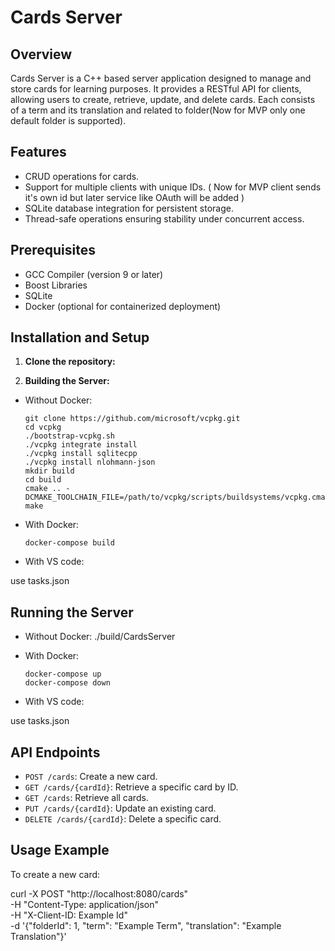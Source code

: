 # Cards Server

## Overview
Cards Server is a C++ based server application designed to manage and store cards for learning purposes. It provides a RESTful API for clients, allowing users to create, retrieve, update, and delete cards. Each consists of a term and its translation and related to folder(Now for MVP only one default folder is supported).

## Features
- CRUD operations for cards.
- Support for multiple clients with unique IDs. ( Now for MVP client sends it's own id but later service like OAuth will be added )
- SQLite database integration for persistent storage.
- Thread-safe operations ensuring stability under concurrent access.

## Prerequisites
- GCC Compiler (version 9 or later)
- Boost Libraries
- SQLite
- Docker (optional for containerized deployment)

## Installation and Setup
1. **Clone the repository:**

2. **Building the Server:**
- Without Docker:
  ```
  git clone https://github.com/microsoft/vcpkg.git
  cd vcpkg
  ./bootstrap-vcpkg.sh
  ./vcpkg integrate install
  ./vcpkg install sqlitecpp
  ./vcpkg install nlohmann-json
  mkdir build
  cd build
  cmake .. -DCMAKE_TOOLCHAIN_FILE=/path/to/vcpkg/scripts/buildsystems/vcpkg.cmake
  make
  ```
- With Docker:
  ```
  docker-compose build
  ```
  
- With VS code:

use tasks.json


## Running the Server
- Without Docker:
./build/CardsServer

- With Docker:
  ```
  docker-compose up
  docker-compose down
  ```

- With VS code:

use tasks.json


## API Endpoints
- `POST /cards`: Create a new card.
- `GET /cards/{cardId}`: Retrieve a specific card by ID.
- `GET /cards`: Retrieve all cards.
- `PUT /cards/{cardId}`: Update an existing card.
- `DELETE /cards/{cardId}`: Delete a specific card.

## Usage Example
To create a new card:

curl -X POST "http://localhost:8080/cards" \
     -H "Content-Type: application/json" \
     -H "X-Client-ID: Example Id" \
     -d '{"folderId": 1, "term": "Example Term", "translation": "Example Translation"}'
